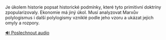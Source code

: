
Je úkolem historie popsat historické podmínky, které tyto primitivní doktríny zpopularizovaly. Ekonomie má jiný úkol. Musí analyzovat Marxův polylogismus i další polylogismy vzniklé podle jeho vzoru a ukázat jejich omyly a rozpory.

[🔊 Poslechnout audio](/data/7-paragraphs/audio/chapter_24/para_007-Je-kolem-historie-popsat-historick-podmnky-kte.mp3)

